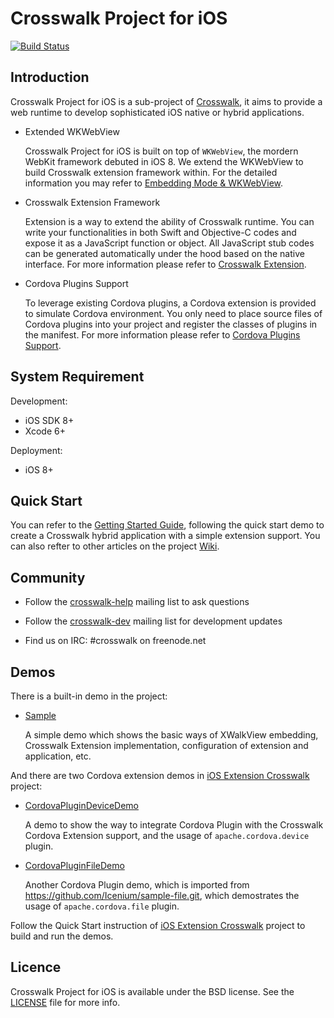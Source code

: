 # Crosswalk Project for iOS

[![Build Status](https://travis-ci.org/crosswalk-project/crosswalk-ios.svg?branch=master)](https://travis-ci.org/crosswalk-project/crosswalk-ios)

## Introduction

Crosswalk Project for iOS is a sub-project of [Crosswalk](https://crosswalk-project.org/), it aims to provide a web runtime to develop sophisticated iOS native or hybrid applications.

* Extended WKWebView

  Crosswalk Project for iOS is built on top of `WKWebView`, the mordern WebKit framework debuted in iOS 8. We extend the WKWebView to build Crosswalk extension framework within. For the detailed information you may refer to [Embedding Mode & WKWebView](https://github.com/crosswalk-project/crosswalk-ios/wiki/Embedding-Mode-&-Native-APIs).

* Crosswalk Extension Framework

  Extension is a way to extend the ability of Crosswalk runtime. You can write your functionalities in both Swift and Objective-C codes and expose it as a JavaScript function or object. All JavaScript stub codes can be generated automatically under the hood based on the native interface. For more information please refer to [Crosswalk Extension](https://github.com/crosswalk-project/crosswalk-ios/wiki/Extensions).

* Cordova Plugins Support

  To leverage existing Cordova plugins, a Cordova extension is provided to simulate Cordova environment. You only need to place source files of Cordova plugins into your project and register the classes of plugins in the manifest. For more information please refer to [Cordova Plugins Support](https://github.com/crosswalk-project/crosswalk-ios/wiki/Cordova-Plugin-Support).

## System Requirement

Development:
* iOS SDK 8+
* Xcode 6+

Deployment:
* iOS 8+

## Quick Start

You can refer to the [Getting Started Guide](https://github.com/crosswalk-project/crosswalk-ios/wiki/Getting-Started-With-Crosswalk-for-iOS), following the quick start demo to create a Crosswalk hybrid application with a simple extension support. You can also refter to other articles on the project [Wiki](https://github.com/crosswalk-project/crosswalk-ios/wiki).

## Community

* Follow the [crosswalk-help](https://lists.crosswalk-project.org/mailman/listinfo/crosswalk-help) mailing list to ask questions

* Follow the [crosswalk-dev](https://lists.crosswalk-project.org/mailman/listinfo/crosswalk-dev) mailing list for development updates

* Find us on IRC: #crosswalk on freenode.net

## Demos
There is a built-in demo in the project:

* [Sample](Demos/Sample)

	A simple demo which shows the basic ways of XWalkView embedding, Crosswalk Extension implementation, configuration of extension and application, etc.

And there are two Cordova extension demos in [iOS Extension Crosswalk](https://github.com/crosswalk-project/ios-extensions-crosswalk) project:

* [CordovaPluginDeviceDemo](https://github.com/crosswalk-project/ios-extensions-crosswalk/tree/master/demos/CordovaPluginDeviceDemo)

	A demo to show the way to integrate Cordova Plugin with the Crosswalk Cordova Extension support, and the usage of `apache.cordova.device` plugin.

* [CordovaPluginFileDemo](https://github.com/crosswalk-project/ios-extensions-crosswalk/tree/master/demos/CordovaPluginFileDemo)

	Another Cordova Plugin demo, which is imported from https://github.com/Icenium/sample-file.git, which demostrates the usage of `apache.cordova.file` plugin.

Follow the Quick Start instruction of [iOS Extension Crosswalk](https://github.com/crosswalk-project/ios-extensions-crosswalk) project to build and run the demos.

## Licence
Crosswalk Project for iOS is available under the BSD license. See the [LICENSE](LICENSE) file for more info.
